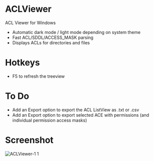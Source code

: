 # ACLViewer
ACL Viewer for Windows

- Automatic dark mode / light mode depending on system theme
- Fast ACL/SDDL/ACCESS_MASK parsing
- Displays ACLs for directories and files

# Hotkeys

- F5 to refresh the treeview

# To Do

- Add an Export option to export the ACL ListView as .txt or .csv
- Add an Export option to export selected ACE with permissions (and individual permission access masks)

# Screenshot

![ACLViewer-1 1](https://github.com/user-attachments/assets/86248d6a-26f3-4ca4-b279-a7a3a477afbd)

